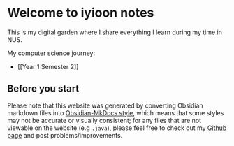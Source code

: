 # Welcome to iyioon notes

This is my digital garden where I share everything I learn during my time in NUS.

My computer science journey:

-  [[Year 1 Semester 2]]

## Before you start

Please note that this website was generated by converting Obsidian markdown files into [Obsidian-MkDocs style](https://github.com/jobindjohn/obsidian-publish-mkdocs), which means that some styles may not be accurate or visually consistent; for any files that are not viewable on the website (e.g `.java`), please feel free to check out my [Github page](https://github.com/iyioon/iyioon-notes/tree/main/docs) and post problems/improvements.
